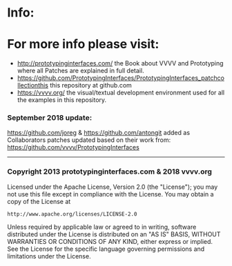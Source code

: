 # Info:  

# For more info please visit:  
* http://prototypinginterfaces.com/ the Book about VVVV and Prototyping where all Patches are explained in full detail.  
* https://github.com/PrototypingInterfaces/PrototypingInterfaces_patchcollectionthis this repository at github.com  
* https://vvvv.org/ the visual/textual development environment used for all the examples in this repository.

### September 2018 update:  
https://github.com/joreg & https://github.com/antongit added as Collaborators patches updated based on their work from: https://github.com/vvvv/PrototypingInterfaces



--------------------------------------------------
### Copyright 2013 prototypinginterfaces.com  &  2018 vvvv.org


Licensed under the Apache License, Version 2.0 (the "License");
you may not use this file except in compliance with the License.
You may obtain a copy of the License at  

    http://www.apache.org/licenses/LICENSE-2.0  

Unless required by applicable law or agreed to in writing, software
distributed under the License is distributed on an "AS IS" BASIS,
WITHOUT WARRANTIES OR CONDITIONS OF ANY KIND, either express or implied.
See the License for the specific language governing permissions and
limitations under the License.  
